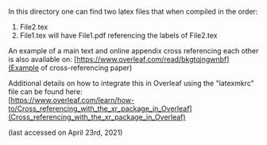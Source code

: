 In this directory one can find two latex files that when compiled in the order:
1) File2.tex
2) File1.tex
will have File1.pdf referencing the labels of File2.tex

An example of a main text and online appendix cross referencing each other is also available on:
[https://www.overleaf.com/read/bkgtqjngwnbf](Example of cross-referencing paper)

Additional details on how to integrate this in Overleaf using the "latexmkrc" file can be found here:<br />
[https://www.overleaf.com/learn/how-to/Cross_referencing_with_the_xr_package_in_Overleaf](Cross_referencing_with_the_xr_package_in_Overleaf)<br />

(last accessed on April 23rd, 2021)
